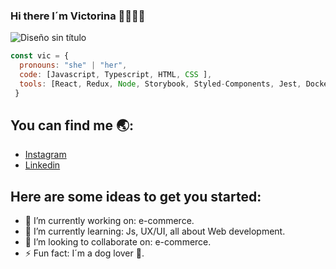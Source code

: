 ### Hi there I´m Victorina 👩🏻‍💻✨

![Diseño sin título](https://user-images.githubusercontent.com/94463300/148407184-44517bb4-da9c-42cd-a65f-997da5cbf201.png)

```js
const vic = {
  pronouns: "she" | "her",
  code: [Javascript, Typescript, HTML, CSS ],
  tools: [React, Redux, Node, Storybook, Styled-Components, Jest, Docker],
 }
```

## You can find me 🌏:
- [Instagram](https://www.instagram.com/victorinacarelli/)
- [Linkedin](https://www.linkedin.com/in/victorina-carelli-296446116/)


<!--
**victorinacarelli/victorinacarelli** is a ✨ _special_ ✨ repository because its `README.md` (this file) appears on your GitHub profile.
-->

## Here are some ideas to get you started:

- 🔭 I’m currently working on: e-commerce.
- 🌱 I’m currently learning: Js, UX/UI, all about Web development.
- 👯 I’m looking to collaborate on: e-commerce.
- ⚡ Fun fact: I´m a dog lover 🐶.

